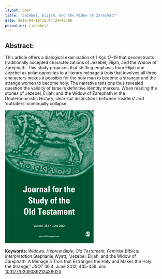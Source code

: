 ```yaml
---
layout: post
title: "Jezebel, Elijah, and the Widow of Zarephath"
date: 2016-04-10T15:04:24+00:00
permalink: /jezebel/
---
```

## Abstract: ##

This article offers a dialogical examination of 1 Kgs 17–19 that deconstructs traditionally accepted characterizations of Jezebel, Elijah, and the Widow of Zarephath. This study proposes that shifting emphasis from Elijah and Jezebel as polar opposites to a literary ménage à trois that involves all three characters makes it possible for the holy man to become a stranger and the strange women to become holy. The narrative tensions thus revealed question the validity of Israel's definitive identity markers. When reading the stories of Jezebel, Elijah, and the Widow of Zarephath in the Deuteronomistic History, clear-cut distinctions between ‘insiders’ and ‘outsiders’ continually collapse.
<!--more-->  

[![Jezebel, Elijah, and the Widow of Zarephath: A Ménage à Trois that Estranges the Holy and Makes the Holy the Strange, JSOT](/assets/images/JSOT_F1.medium.gif)](http://jot.sagepub.com/content/36/4/435.abstract)  



**Keywords**: _Widows, Hebrew Bible, Old Testament, Feminist Biblical Interpretation_ Stephanie Wyatt, "Jezebel, Elijah, and the Widow of Zarephath: A Ménage à Trois that Estranges the Holy and Makes the Holy the Strange," _JSOT_ 36.4, June 2012, 435-458. doi: [10.1177/0309089212438020](http://dx.doi.org/10.1177/0309089212438020) 
